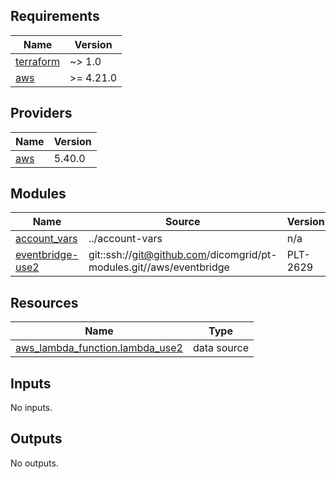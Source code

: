 ## Requirements

| Name | Version |
|------|---------|
| <a name="requirement_terraform"></a> [terraform](#requirement\_terraform) | ~> 1.0 |
| <a name="requirement_aws"></a> [aws](#requirement\_aws) | >= 4.21.0 |

## Providers

| Name | Version |
|------|---------|
| <a name="provider_aws"></a> [aws](#provider\_aws) | 5.40.0 |

## Modules

| Name | Source | Version |
|------|--------|---------|
| <a name="module_account_vars"></a> [account\_vars](#module\_account\_vars) | ../account-vars | n/a |
| <a name="module_eventbridge-use2"></a> [eventbridge-use2](#module\_eventbridge-use2) | git::ssh://git@github.com/dicomgrid/pt-modules.git//aws/eventbridge | PLT-2629 |

## Resources

| Name | Type |
|------|------|
| [aws_lambda_function.lambda_use2](https://registry.terraform.io/providers/hashicorp/aws/latest/docs/data-sources/lambda_function) | data source |

## Inputs

No inputs.

## Outputs

No outputs.
